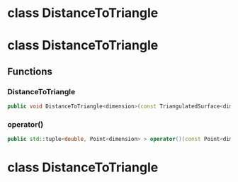 # class DistanceToTriangle


# class DistanceToTriangle


## Functions

### DistanceToTriangle

```cpp
public void DistanceToTriangle<dimension>(const TriangulatedSurface<dimension> & mesh)
```


### operator()

```cpp
public std::tuple<double, Point<dimension> > operator()(const Point<dimension> & query, index_t cur_box)
```




# class DistanceToTriangle



